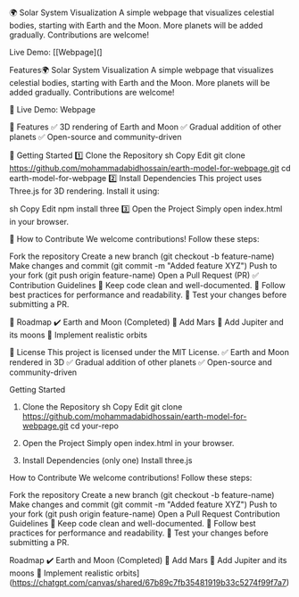 🌍 Solar System Visualization
A simple webpage that visualizes celestial bodies, starting with Earth and the Moon. More planets will be added gradually. Contributions are welcome!

Live Demo: 
[[Webpage]([](https://mohammadabidhossain.github.io/3d-Solar-System-with-Three.js/)]

Features🌍 Solar System Visualization
A simple webpage that visualizes celestial bodies, starting with Earth and the Moon. More planets will be added gradually. Contributions are welcome!

🔗 Live Demo: Webpage

🚀 Features
✅ 3D rendering of Earth and Moon
✅ Gradual addition of other planets
✅ Open-source and community-driven

📌 Getting Started
1️⃣ Clone the Repository
sh
Copy
Edit
git clone https://github.com/mohammadabidhossain/earth-model-for-webpage.git
cd earth-model-for-webpage
2️⃣ Install Dependencies
This project uses Three.js for 3D rendering. Install it using:

sh
Copy
Edit
npm install three
3️⃣ Open the Project
Simply open index.html in your browser.

🤝 How to Contribute
We welcome contributions! Follow these steps:

Fork the repository
Create a new branch (git checkout -b feature-name)
Make changes and commit (git commit -m "Added feature XYZ")
Push to your fork (git push origin feature-name)
Open a Pull Request (PR)
✅ Contribution Guidelines
📌 Keep code clean and well-documented.
📌 Follow best practices for performance and readability.
📌 Test your changes before submitting a PR.

📅 Roadmap
✔️ Earth and Moon (Completed)
🔲 Add Mars
🔲 Add Jupiter and its moons
🔲 Implement realistic orbits

📜 License
This project is licensed under the MIT License.
✅ Earth and Moon rendered in 3D
✅ Gradual addition of other planets
✅ Open-source and community-driven

Getting Started
1. Clone the Repository
sh
Copy
Edit
git clone https://github.com/mohammadabidhossain/earth-model-for-webpage.git
cd your-repo
2. Open the Project
Simply open index.html in your browser.

3. Install Dependencies (only one)
    Install three.js

How to Contribute
We welcome contributions! Follow these steps:

Fork the repository
Create a new branch (git checkout -b feature-name)
Make changes and commit (git commit -m "Added feature XYZ")
Push to your fork (git push origin feature-name)
Open a Pull Request
Contribution Guidelines
📌 Keep code clean and well-documented.
📌 Follow best practices for performance and readability.
📌 Test your changes before submitting a PR.

Roadmap
✔️ Earth and Moon (Completed)
🔲 Add Mars
🔲 Add Jupiter and its moons
🔲 Implement realistic orbits](https://chatgpt.com/canvas/shared/67b89c7fb35481919b33c5274f99f7a7)
